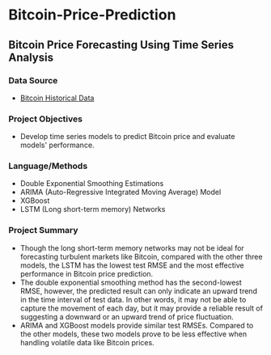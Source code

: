 # Bitcoin-Price-Prediction
## Bitcoin Price Forecasting Using Time Series Analysis

### Data Source
- [Bitcoin Historical Data](https://www.kaggle.com/mczielinski/bitcoin-historical-data)

### Project Objectives
- Develop time series models to predict Bitcoin price and evaluate models' performance.

### Language/Methods
- Double Exponential Smoothing Estimations
- ARIMA (Auto-Regressive Integrated Moving Average) Model
- XGBoost
- LSTM (Long short-term memory) Networks

### Project Summary
- Though the long short-term memory networks may not be ideal for forecasting turbulent markets like Bitcoin, compared with the other three models, the LSTM has the lowest test RMSE and the most effective performance in Bitcoin price prediction.
- The double exponential smoothing method has the second-lowest RMSE, however, the predicted result can only indicate an upward trend in the time interval of test data. In other words, it may not be able to capture the movement of each day, but it may provide a reliable result of suggesting a downward or an upward trend of price fluctuation.
- ARIMA and XGBoost models provide similar test RMSEs. Compared to the other models, these two models prove to be less effective when handling volatile data like Bitcoin prices.
